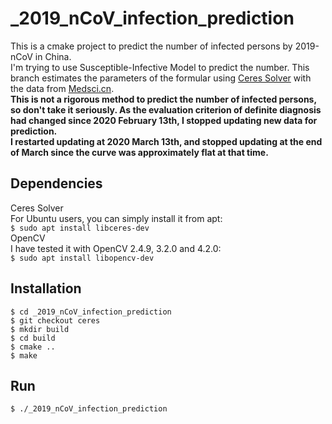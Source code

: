 # _2019_nCoV_infection_prediction
This is a cmake project to predict the number of infected persons by 2019-nCoV in China.  
I'm trying to use Susceptible-Infective Model to predict the number. This branch estimates the parameters of the formular using [Ceres Solver](http://www.ceres-solver.org/) with the data from [Medsci.cn](http://m.medsci.cn/wh.asp).  
**This is not a rigorous method to predict the number of infected persons, so don't take it seriously. As the evaluation criterion of definite diagnosis had changed since 2020 February 13th, I stopped updating new data for prediction.**  
**I restarted updating at 2020 March 13th, and stopped updating at the end of March since the curve was approximately flat at that time.**  
## Dependencies
Ceres Solver  
For Ubuntu users, you can simply install it from apt:  
`$ sudo apt install libceres-dev`  
OpenCV  
I have tested it with OpenCV 2.4.9, 3.2.0 and 4.2.0:  
`$ sudo apt install libopencv-dev`  
## Installation
`$ cd _2019_nCoV_infection_prediction`  
`$ git checkout ceres`  
`$ mkdir build`  
`$ cd build`  
`$ cmake ..`  
`$ make`
## Run
`$ ./_2019_nCoV_infection_prediction`
